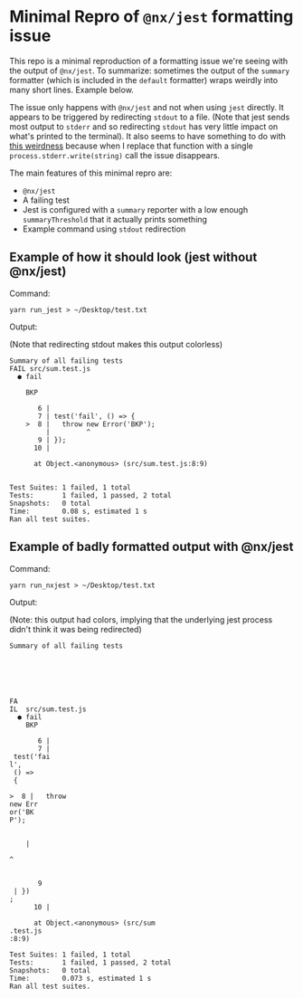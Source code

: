 # Minimal Repro of `@nx/jest` formatting issue

This repo is a minimal reproduction of a formatting issue we're seeing with the output of
`@nx/jest`. To summarize: sometimes the output of the `summary` formatter (which is included in the
`default` formatter) wraps weirdly into many short lines. Example below.

The issue only happens with `@nx/jest` and not when using `jest` directly. It appears to
be triggered by redirecting `stdout` to a file. (Note that jest sends most output to `stderr` and so
redirecting `stdout` has very little impact on what's printed to the terminal). It also seems to
have something to do with
[this weirdness](https://github.com/jestjs/jest/blob/511ea93c409bb4949f0deba8e998916d30e67ad5/packages/jest-reporters/src/SummaryReporter.ts#L82-L91)
because when I replace that function with a single `process.stderr.write(string)` call the issue
disappears.

The main features of this minimal repro are:

- `@nx/jest`
- A failing test
- Jest is configured with a `summary` reporter with a low enough `summaryThreshold` that it actually
    prints something
- Example command using `stdout` redirection

## Example of how it should look (jest without @nx/jest)

Command:

```
yarn run_jest > ~/Desktop/test.txt
```

Output:

(Note that redirecting stdout makes this output colorless)

```
Summary of all failing tests
FAIL src/sum.test.js
  ● fail

    BKP

       6 |
       7 | test('fail', () => {
    >  8 |   throw new Error('BKP');
         |         ^
       9 | });
      10 |

      at Object.<anonymous> (src/sum.test.js:8:9)


Test Suites: 1 failed, 1 total
Tests:       1 failed, 1 passed, 2 total
Snapshots:   0 total
Time:        0.08 s, estimated 1 s
Ran all test suites.
```

## Example of badly formatted output with @nx/jest

Command:

```
yarn run_nxjest > ~/Desktop/test.txt
```

Output:

(Note: this output had colors, implying that the underlying jest process didn't think it was being
redirected)

```
Summary of all failing tests





 
FA
IL  src/sum.test.js
  ● fail
    BKP

       6 |
       7 |
 test('fai
l',
 () =>
 {
    
>  8 |   throw 
new Err
or('BK
P');

     
    |      
   
^


       9
 | })
;
      10 |

      at Object.<anonymous> (src/sum
.test.js
:8:9)

Test Suites: 1 failed, 1 total
Tests:       1 failed, 1 passed, 2 total
Snapshots:   0 total
Time:        0.073 s, estimated 1 s
Ran all test suites.
```